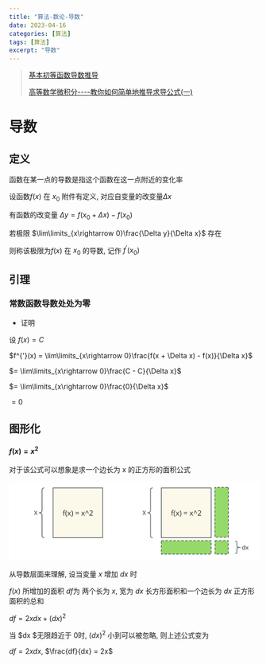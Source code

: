 ```yaml
---
title: "算法-数论-导数"
date: 2023-04-16
categories: [算法]
tags: [算法]
excerpt: "导数"
---
```


> [基本初等函数导数推导](https://zhuanlan.zhihu.com/p/89843248)
> 
> [高等数学微积分----教你如何简单地推导求导公式(一)](https://blog.csdn.net/qq_41884002/article/details/102521646)

# 导数

## 定义

函数在某一点的导数是指这个函数在这一点附近的变化率

设函数$f(x)$ 在 $x_0$ 附件有定义, 对应自变量的改变量$\Delta x$

有函数的改变量 $\Delta y = f(x_0 + \Delta x) - f(x_0)$

若极限 $\lim\limits_{x\rightarrow 0}\frac{\Delta y}{\Delta x}$ 存在

则称该极限为$f(x)$ 在 $x_0$ 的导数, 记作 $f^{'}(x_0)$

## 引理

### 常数函数导数处处为零

- 证明

设 $f(x) = C$

$f^{'}(x) = \lim\limits_{x\rightarrow 0}\frac{f(x + \Delta x) - f(x)}{\Delta x}$

$= \lim\limits_{x\rightarrow 0}\frac{C - C}{\Delta x}$

$= \lim\limits_{x\rightarrow 0}\frac{0}{\Delta x}$

$= 0$

## 图形化

#### $f(x) = x^2$

对于该公式可以想象是求一个边长为 x 的正方形的面积公式

![](/assets/SelfImgur/202304161831.svg)

从导数层面来理解, 设当变量 $x$ 增加 $dx$ 时

$f(x)$ 所增加的面积 $df$为 两个长为 $x$, 宽为 $dx$ 长方形面积和一个边长为 $dx$ 正方形面积的总和 

$df = 2xdx + (dx)^2$

当 $dx $无限趋近于 0时, $(dx)^2$ 小到可以被忽略, 则上述公式变为

$df = 2xdx$, $\frac{df}{dx} = 2x$